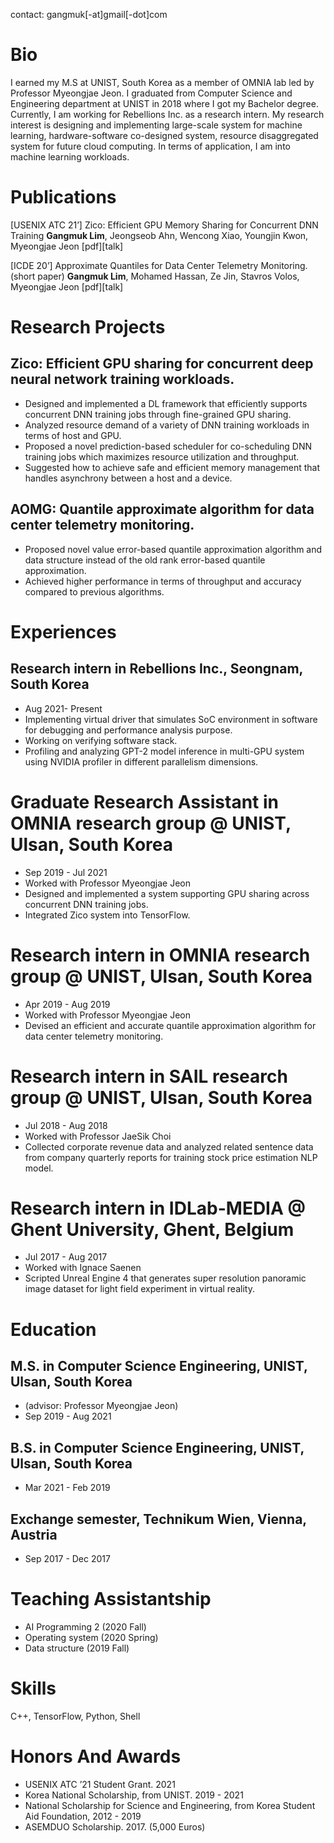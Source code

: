 contact: gangmuk[-at]gmail[-dot]com

# Bio
 I earned my M.S at UNIST, South Korea as a member of OMNIA lab led by Professor Myeongjae Jeon. I graduated from Computer Science and Engineering department at UNIST in 2018 where I got my Bachelor degree. Currently, I am working for Rebellions Inc. as a research intern.
 My research interest is designing and implementing large-scale system for machine learning, hardware-software co-designed system, resource disaggregated system for future cloud computing. In terms of application, I am into machine learning workloads.

# Publications
[USENIX ATC 21’] Zico: Efficient GPU Memory Sharing for Concurrent DNN Training
**Gangmuk Lim**, Jeongseob Ahn, Wencong Xiao, Youngjin Kwon, Myeongjae Jeon
[pdf][talk]


[ICDE 20’] Approximate Quantiles for Data Center Telemetry Monitoring. (short paper)
**Gangmuk Lim**, Mohamed Hassan, Ze Jin, Stavros Volos, Myeongjae Jeon
[pdf][talk]

# Research Projects
## Zico: Efficient GPU sharing for concurrent deep neural network training workloads.
- Designed and implemented a DL framework that efficiently supports concurrent DNN training jobs through fine-grained GPU sharing. 
- Analyzed resource demand of a variety of DNN training workloads in terms of host and GPU.
- Proposed a novel prediction-based scheduler for co-scheduling DNN training jobs which maximizes resource utilization and throughput.
- Suggested how to achieve safe and efficient memory management that handles asynchrony between a host and a device.

## AOMG: Quantile approximate algorithm for data center telemetry monitoring.
- Proposed novel value error-based quantile approximation algorithm and data structure instead of the old rank error-based quantile approximation. 
- Achieved higher performance in terms of throughput and accuracy compared to previous algorithms.

# Experiences
## Research intern in Rebellions Inc., Seongnam, South Korea
- Aug 2021- Present
- Implementing virtual driver that simulates SoC environment in software for debugging and performance analysis purpose. 
- Working on verifying software stack.
- Profiling and analyzing GPT-2 model inference in multi-GPU system using NVIDIA profiler in different parallelism dimensions.

# Graduate Research Assistant in OMNIA research group @ UNIST, Ulsan, South Korea 
- Sep 2019 - Jul 2021
- Worked with Professor Myeongjae Jeon
- Designed and implemented a system supporting GPU sharing across concurrent DNN training jobs.
- Integrated Zico system into TensorFlow.



# Research intern in OMNIA research group @ UNIST, Ulsan, South Korea 
- Apr 2019 - Aug 2019
- Worked with Professor Myeongjae Jeon
- Devised an efficient and accurate quantile approximation algorithm for data center telemetry monitoring. 

# Research intern in SAIL research group @ UNIST, Ulsan, South Korea 
- Jul 2018 - Aug 2018
- Worked with Professor JaeSik Choi
- Collected corporate revenue data and analyzed related sentence data from company quarterly reports for training stock price estimation NLP model.

# Research intern in IDLab-MEDIA @  Ghent University, Ghent, Belgium
- Jul 2017 - Aug 2017
- Worked with Ignace Saenen 
- Scripted Unreal Engine 4 that generates super resolution panoramic image dataset for light field experiment in virtual reality. 

# Education
## M.S. in Computer Science Engineering, UNIST, Ulsan, South Korea
- (advisor: Professor Myeongjae Jeon)
- Sep 2019 - Aug 2021

## B.S. in Computer Science Engineering, UNIST, Ulsan, South Korea
- Mar 2021 - Feb 2019

## Exchange semester, Technikum Wien, Vienna, Austria
- Sep 2017 - Dec 2017

# Teaching Assistantship
- AI Programming 2 (2020 Fall) 
- Operating system (2020 Spring)
- Data structure (2019 Fall)

# Skills
C++, TensorFlow, Python, Shell 

# Honors And Awards
- USENIX ATC ’21 Student Grant. 2021
- Korea National Scholarship, from UNIST. 2019 - 2021
- National Scholarship for Science and Engineering, from Korea Student Aid Foundation, 2012 - 2019
- ASEMDUO Scholarship. 2017. (5,000 Euros)
